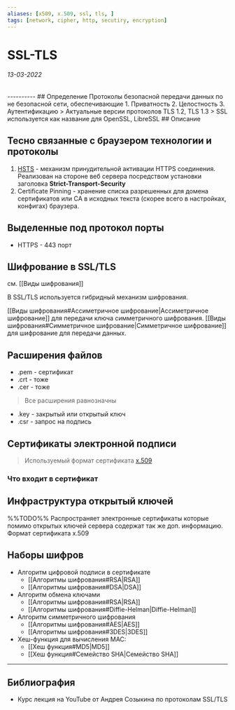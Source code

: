 ```yaml
---
aliases: [x509, x.509, ssl, tls, ]
tags: [network, cipher, http, secutiry, encryption]
---
```

# SSL-TLS
<h6>13-03-2022</h6>
----------
## Определение
Протоколы безопасной передачи данных по не безопасной сети, обеспечивающие
1. Приватность
2. Целостность
3. Аутентификацию
> Актуальные версии протоколов TLS 1.2, TLS 1.3
> SSL используется как название для OpenSSL, LibreSSL
## Описание

## Тесно связанные с браузером технологии и протоколы
1. [HSTS](https://ru.wikipedia.org/wiki/HSTS) - механизм принудительной активации HTTPS соединения. Реализован на стороне веб сервера посредством установки заголовка **Strict-Transport-Security**
2. Certificate Pinning - хранение списка разрешенных для домена сертификатов или CA в исходных текста (скорее всего в настройках, конфигах) браузера.

## Выделенные под протокол порты
 - HTTPS - 443 порт


## Шифрование в SSL/TLS
см. [[Виды шифрования]]

В SSL/TLS используется гибридный механизм шифрования.

[[Виды шифрования#Ассиметричное шифрование|Ассиметричное шифрование]] для передачи ключа симметричного шифрования.
[[Виды шифрования#Симметричное шифрование|Симметричное шифрование]] для шифрование для передачи данных.

## Расширения файлов
- .pem - сертификат
- .crt - тоже
- .cer - тоже
>Все расширения равнозначны
- .key  - закрытый или открытый ключ
- .csr  - запрос на подпись


## Сертификаты электронной подписи
> Используемый формат сертификата [x.509](https://ru.wikipedia.org/wiki/X.509)

### Что входит в сертификат



## Инфраструктура открытый ключей
%%TODO%%
Распространяет электронные сертификаты которые помимо открытых ключей сервера содержат так же доп. информацию.
Формат сертификата x.509


## Наборы шифров
- Алгоритм цифровой подписи в сертификате
  - [[Алгоритмы шифрования#RSA|RSA]]
  - [[Алгоритмы шифрования#DSA|DSA]]
- Алгоритм обмена ключами
  - [[Алгоритмы шифрования#RSA|RSA]]
  - [[Алгоритмы шифрования#Diffie-Helman|Diffie-Helman]]
- Алгоритм симметричного шифрования
   - [[Алгоритмы шифрования#AES|AES]]
   - [[Алгоритмы шифрования#3DES|3DES]]
- Хеш-функция для вычисления MAC:
  - [[Хеш функция#MD5|MD5]]
  - [[Хеш функция#Семейство SHA|Семейство SHA]]

---
## Библиография
- Курс лекция на YouTube от Андрея Созыкина по протоколам SSL/TLS
